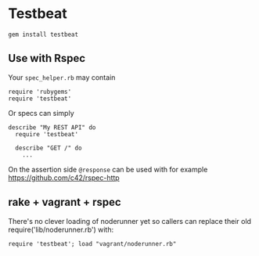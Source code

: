 
# Testbeat

`gem install testbeat`

## Use with Rspec

Your `spec_helper.rb` may contain
```
require 'rubygems'
require 'testbeat'
```

Or specs can simply
```
describe "My REST API" do
  require 'testbeat'

  describe "GET /" do
    ...
```

On the assertion side `@response` can be used with for example https://github.com/c42/rspec-http

## rake + vagrant + rspec

There's no clever loading of noderunner yet so callers can replace their old require('lib/noderunner.rb') with:
```
require 'testbeat'; load "vagrant/noderunner.rb"
```
